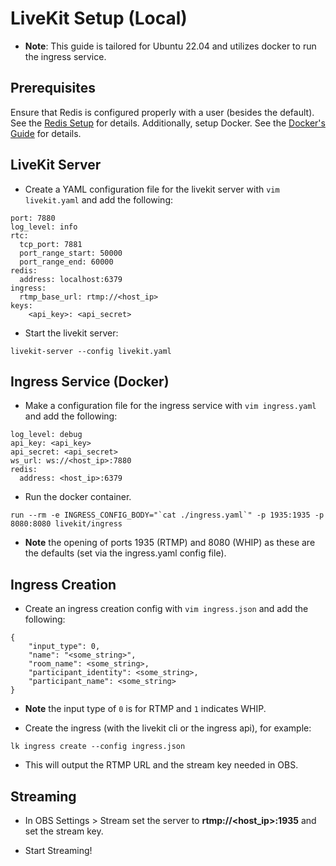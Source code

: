 # LiveKit Setup (Local)

- **Note**: This guide is tailored for Ubuntu 22.04 and utilizes docker to run the ingress service. 

## Prerequisites  
Ensure that Redis is configured properly with a user (besides the default). See the [Redis Setup](docs\Redis-Setup.md) for details. Additionally, setup Docker. See the [Docker's Guide](https://docs.docker.com/desktop/setup/install/linux/ubuntu/) for details.
## LiveKit Server

- Create a YAML configuration file for the livekit server with `vim livekit.yaml` and add the following:
```
port: 7880
log_level: info
rtc:
  tcp_port: 7881
  port_range_start: 50000
  port_range_end: 60000
redis:
  address: localhost:6379
ingress:
  rtmp_base_url: rtmp://<host_ip>
keys:
    <api_key>: <api_secret>
```

- Start the livekit server:
```
livekit-server --config livekit.yaml
```

## Ingress Service (Docker)

- Make a configuration file for the ingress service with `vim ingress.yaml` and add the following:
```
log_level: debug
api_key: <api_key>
api_secret: <api_secret>
ws_url: ws://<host_ip>:7880
redis:
  address: <host_ip>:6379
```

- Run the docker container.
```
run --rm -e INGRESS_CONFIG_BODY="`cat ./ingress.yaml`" -p 1935:1935 -p 8080:8080 livekit/ingress
```
- **Note** the opening of ports 1935 (RTMP) and 8080 (WHIP) as these are the defaults (set via the ingress.yaml config file).

## Ingress Creation

- Create an ingress creation config with `vim ingress.json` and add the following:
```
{
	"input_type": 0, 
	"name": "<some_string>",
	"room_name": <some_string>,
	"participant_identity": <some_string>,
	"participant_name": <some_string>
}
```
- **Note** the input type of `0` is for RTMP and `1` indicates WHIP.

- Create the ingress (with the livekit cli or the ingress api), for example:
```
lk ingress create --config ingress.json
```
- This will output the RTMP URL and the stream key needed in OBS.

## Streaming

- In OBS Settings > Stream set the server to **rtmp://<host_ip>:1935** and set the stream key.

- Start Streaming!

